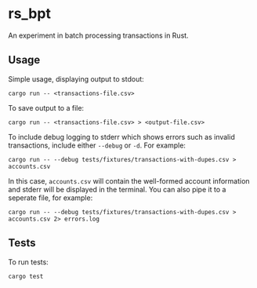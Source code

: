 # rs_bpt

An experiment in batch processing transactions in Rust.


## Usage

Simple usage, displaying output to stdout:

```
cargo run -- <transactions-file.csv>
```

To save output to a file:

```
cargo run -- <transactions-file.csv> > <output-file.csv>
```

To include debug logging to stderr which shows errors such as invalid transactions, include either `--debug` or `-d`. For example:

```
cargo run -- --debug tests/fixtures/transactions-with-dupes.csv > accounts.csv
```

In this case, `accounts.csv` will contain the well-formed account information and stderr will be displayed in the terminal. You can also pipe it to a seperate file, for example:

```
cargo run -- --debug tests/fixtures/transactions-with-dupes.csv > accounts.csv 2> errors.log
```

## Tests

To run tests:

```
cargo test
```
